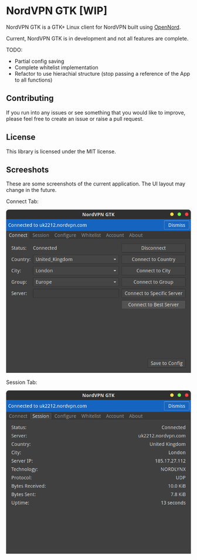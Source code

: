 # NordVPN GTK [WIP]

NordVPN GTK is a GTK+ Linux client for NordVPN built using [OpenNord](https://github.com/adamdb5/opennord).

Current, NordVPN GTK is in development and not all features are complete.

TODO:
 - Partial config saving
 - Complete whitelist implementation
 - Refactor to use hierachial structure (stop passing a reference of the App to all functions)

## Contributing
If you run into any issues or see something that you would like to improve, please feel free to create an issue or raise
a pull request.

## License
This library is licensed under the MIT license.

## Screeshots
These are some screenshots of the current application. The UI layout may change in the future.

Connect Tab:

![img](/docs/images/ConnectTab.png)


Session Tab:

![img](/docs/images/SessionTab.png)
